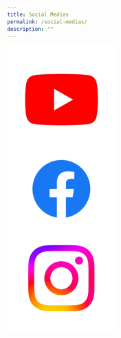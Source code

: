 ```yaml
---
title: Social Medias
permalink: /social-medias/
description: ""
---
```

<a href="https://www.youtube.com/channel/UCbOcdm96pv8lWQ-psfGSpbQ/featured">
<img style="width:50%" alt="youtube" src="/images/youtube.jpg">
</a>

<a href="https://www.facebook.com/RiversideSS/">
<img style="width:50%" alt="facebook" src="/images/facebook-logo.png">
</a>

<a href="https://www.instagram.com/riversidesecondaryschool/">
<img style="width:50%" alt="instagram" src="/images/insta%20logo.jpeg">
</a>
